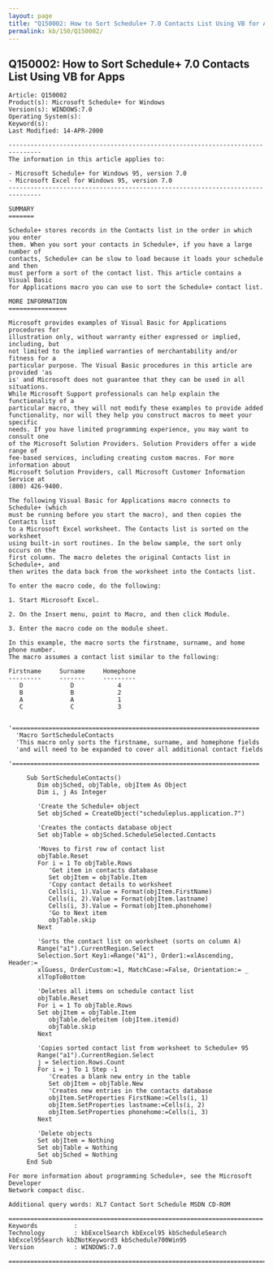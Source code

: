 ```yaml
---
layout: page
title: "Q150002: How to Sort Schedule+ 7.0 Contacts List Using VB for Apps"
permalink: kb/150/Q150002/
---
```


## Q150002: How to Sort Schedule+ 7.0 Contacts List Using VB for Apps

	Article: Q150002
	Product(s): Microsoft Schedule+ for Windows
	Version(s): WINDOWS:7.0
	Operating System(s): 
	Keyword(s): 
	Last Modified: 14-APR-2000
	
	-------------------------------------------------------------------------------
	The information in this article applies to:
	
	- Microsoft Schedule+ for Windows 95, version 7.0 
	- Microsoft Excel for Windows 95, version 7.0 
	-------------------------------------------------------------------------------
	
	SUMMARY
	=======
	
	Schedule+ stores records in the Contacts list in the order in which you enter
	them. When you sort your contacts in Schedule+, if you have a large number of
	contacts, Schedule+ can be slow to load because it loads your schedule and then
	must perform a sort of the contact list. This article contains a Visual Basic
	for Applications macro you can use to sort the Schedule+ contact list.
	
	MORE INFORMATION
	================
	
	Microsoft provides examples of Visual Basic for Applications procedures for
	illustration only, without warranty either expressed or implied, including, but
	not limited to the implied warranties of merchantability and/or fitness for a
	particular purpose. The Visual Basic procedures in this article are provided 'as
	is' and Microsoft does not guarantee that they can be used in all situations.
	While Microsoft Support professionals can help explain the functionality of a
	particular macro, they will not modify these examples to provide added
	functionality, nor will they help you construct macros to meet your specific
	needs. If you have limited programming experience, you may want to consult one
	of the Microsoft Solution Providers. Solution Providers offer a wide range of
	fee-based services, including creating custom macros. For more information about
	Microsoft Solution Providers, call Microsoft Customer Information Service at
	(800) 426-9400.
	
	The following Visual Basic for Applications macro connects to Schedule+ (which
	must be running before you start the macro), and then copies the Contacts list
	to a Microsoft Excel worksheet. The Contacts list is sorted on the worksheet
	using built-in sort routines. In the below sample, the sort only occurs on the
	first column. The macro deletes the original Contacts list in Schedule+, and
	then writes the data back from the worksheet into the Contacts list.
	
	To enter the macro code, do the following:
	
	1. Start Microsoft Excel.
	
	2. On the Insert menu, point to Macro, and then click Module.
	
	3. Enter the macro code on the module sheet.
	
	In this example, the macro sorts the firstname, surname, and home phone number.
	The macro assumes a contact list similar to the following:
	
	Firstname     Surname     Homephone
	---------     -------     ---------
	   D             D            4
	   B             B            2
	   A             A            1
	   C             C            3
	
	  '====================================================================
	  'Macro SortScheduleContacts
	  'This macro only sorts the firstname, surname, and homephone fields
	  'and will need to be expanded to cover all additional contact fields
	  '====================================================================
	
	     Sub SortScheduleContacts()
	        Dim objSched, objTable, objItem As Object
	        Dim i, j As Integer
	
	        'Create the Schedule+ object
	        Set objSched = CreateObject("scheduleplus.application.7")
	
	        'Creates the contacts database object
	        Set objTable = objSched.ScheduleSelected.Contacts
	
	        'Moves to first row of contact list
	        objTable.Reset
	        For i = 1 To objTable.Rows
	           'Get item in contacts database
	           Set objItem = objTable.Item
	           'Copy contact details to worksheet
	           Cells(i, 1).Value = Format(objItem.FirstName)
	           Cells(i, 2).Value = Format(objItem.lastname)
	           Cells(i, 3).Value = Format(objItem.phonehome)
	           'Go to Next item
	           objTable.skip
	        Next
	
	        'Sorts the contact list on worksheet (sorts on column A)
	        Range("a1").CurrentRegion.Select
	        Selection.Sort Key1:=Range("A1"), Order1:=xlAscending, Header:= _
	        xlGuess, OrderCustom:=1, MatchCase:=False, Orientation:= _
	        xlTopToBottom
	
	        'Deletes all items on schedule contact list
	        objTable.Reset
	        For i = 1 To objTable.Rows
	        Set objItem = objTable.Item
	           objTable.deleteitem (objItem.itemid)
	           objTable.skip
	        Next
	
	        'Copies sorted contact list from worksheet to Schedule+ 95
	        Range("a1").CurrentRegion.Select
	        j = Selection.Rows.Count
	        For i = j To 1 Step -1
	           'Creates a blank new entry in the table
	           Set objItem = objTable.New
	           'Creates new entries in the contacts database
	           objItem.SetProperties FirstName:=Cells(i, 1)
	           objItem.SetProperties lastname:=Cells(i, 2)
	           objItem.SetProperties phonehome:=Cells(i, 3)
	        Next
	
	        'Delete objects
	        Set objItem = Nothing
	        Set objTable = Nothing
	        Set objSched = Nothing
	     End Sub
	
	For more information about programming Schedule+, see the Microsoft Developer
	Network compact disc.
	
	Additional query words: XL7 Contact Sort Schedule MSDN CD-ROM
	
	======================================================================
	Keywords          :  
	Technology        : kbExcelSearch kbExcel95 kbScheduleSearch kbExcel95Search kbZNotKeyword3 kbSchedule700Win95
	Version           : WINDOWS:7.0
	
	=============================================================================
	
